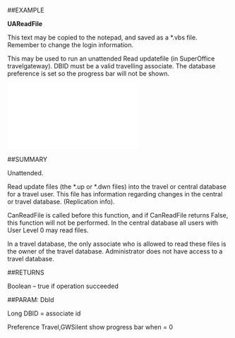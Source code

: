 
##EXAMPLE

**UAReadFile**

This text may be copied to the notepad, and saved as a *.vbs file. Remember to change the login information.

This may be used to run an unattended Read updatefile (in SuperOffice travelgateway). DBID must be a valid travelling associate. The database preference is set so the progress bar will not be shown.

![](..\..\Examples\vbs\SOTravelInfoInterface.UAReadFile.vbs.txt)


##SUMMARY

Unattended. 

Read update files (the *.up or *.dwn files) into the travel or central database for a travel user. This file has information regarding changes in the central or travel database. (Replication info). 

CanReadFile is called before this function, and if CanReadFile returns False, this function will not be performed. In the central database all users with User Level 0 may read files. 

In a travel database, the only associate who is allowed to read these files is the owner of the travel database. Administrator does not have access to a travel database.


##RETURNS

Boolean – true if operation succeeded


##PARAM: DbId

Long  DBID = associate id

Preference  Travel,GWSilent show progress bar when =  0

